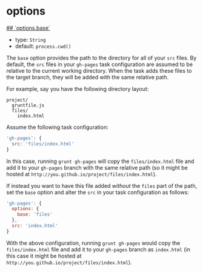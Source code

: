 # options

<a href="#base" id="base">
## `options.base`
</a>

 * type: `String`
 * default: `process.cwd()`

The `base` option provides the path to the directory for all of your `src` files.  By default, the `src` files in your `gh-pages` task configuration are assumed to be relative to the current working directory.  When the task adds these files to the target branch, they will be added with the same relative path.

For example, say you have the following directory layout:

    project/
      gruntfile.js
      files/
        index.html

Assume the following task configuration:

```js
'gh-pages': {
  src: 'files/index.html'
}
```

In this case, running `grunt gh-pages` will copy the `files/index.html` file and add it to your `gh-pages` branch with the same relative path (so it might be hosted at `http://you.github.io/project/files/index.html`).

If instead you want to have this file added *without* the `files` part of the path, set the `base` option and alter the `src` in your task configuration as follows:

```js
'gh-pages': {
  options: {
    base: 'files'
  },
  src: 'index.html'
}
```

With the above configuration, running `grunt gh-pages` would copy the `files/index.html` file and add it to your `gh-pages` branch as `index.html` (in this case it might be hosted at `http://you.github.io/project/files/index.html`).
